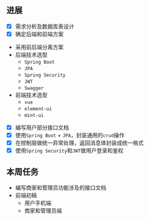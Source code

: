 ## 进展
- [x] 需求分析及数据库表设计
- [x] 确定后端和前端方案
- 采用前后端分离方案
- 后端技术选型
	- `Spring Boot`
	- `JPA`
	- `Spring Security`
	- `JWT`
	- `Swagger`
- 前端技术选型
	- `vue`
	- `element-ui`
	- `mint-ui`
- [x] 编写用户部分接口文档
- [x] 使用`Spring Boot` + `JPA`，封装通用的`crud`操作
- [x] 在控制层做统一异常处理，返回消息体封装成统一格式
- [x] 使用`Spring Security`和`JWT`做用户登录和鉴权
## 本周任务

- 编写商家和管理员功能涉及的接口文档
- 前端初稿
	- 用户手机端
	- 商家和管理员端

<!--stackedit_data:
eyJoaXN0b3J5IjpbMTE1MDczMTgyNywtMzQ2NDM3NDA1LDY0Nz
A4OTI5NV19
-->
